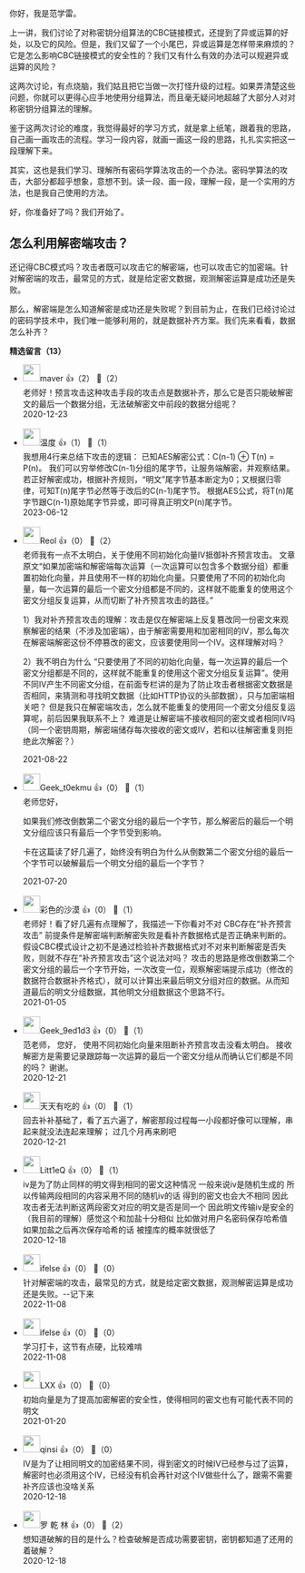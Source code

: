 你好，我是范学雷。

上一讲，我们讨论了对称密钥分组算法的CBC链接模式，还提到了异或运算的好处，以及它的风险。但是，我们又留了一个小尾巴，异或运算是怎样带来麻烦的？它是怎么影响CBC链接模式的安全性的？我们又有什么有效的办法可以规避异或运算的风险？

这两次讨论，有点烧脑，我们姑且把它当做一次打怪升级的过程。如果弄清楚这些问题，你就可以更得心应手地使用分组算法，而且毫无疑问地超越了大部分人对对称密钥分组算法的理解。

鉴于这两次讨论的难度，我觉得最好的学习方式，就是拿上纸笔，跟着我的思路，自己画一画攻击的流程。学习一段内容，就画一画这一段的思路，扎扎实实把这一段理解下来。

其实，这也是我们学习、理解所有密码学算法攻击的一个办法。密码学算法的攻击，大部分都超乎想象，意想不到。读一段、画一段，理解一段，是一个实用的方法，也是我自己使用的方法。

好，你准备好了吗？我们开始了。

## 怎么利用解密端攻击？

还记得CBC模式吗？攻击者既可以攻击它的解密端，也可以攻击它的加密端。针对解密端的攻击，最常见的方式，就是给定密文数据，观测解密运算是成功还是失败。

那么，解密端是怎么知道解密是成功还是失败呢？到目前为止，在我们已经讨论过的密码学技术中，我们唯一能够利用的，就是数据补齐方案。我们先来看看，数据怎么补齐？
<div><strong>精选留言（13）</strong></div><ul>
<li><img src="https://static001.geekbang.org/account/avatar/00/0f/f6/dd/e2069923.jpg" width="30px"><span>maver</span> 👍（2） 💬（2）<div>老师好！预言攻击这种攻击手段的攻击点是数据补齐，那么它是否只能破解密文的最后一个数据分组，无法破解密文中前段的数据分组呢？</div>2020-12-23</li><br/><li><img src="https://thirdwx.qlogo.cn/mmopen/vi_32/VQniaFZTiagBQPZpH6sZY0pcXPq6lib8E3vqrO2OibnVWnV8s9RIcuRIvt3Ir4sSiaKXCM7Tsq9iaXRSQmNU3DqYrbPQ/132" width="30px"><span>温度</span> 👍（1） 💬（1）<div>我想用4行来总结下攻击的逻辑：
已知AES解密公式：C(n-1) ⊕ T(n) = P(n)。
我们可以穷举修改C(n-1)分组的尾字节，让服务端解密，并观察结果。
若正好解密成功，根据补齐规则，“明文”尾字节基本断定为0；又根据归零律，可知T(n)尾字节必然等于改后的C(n-1)尾字节。
根据AES公式，将T(n)尾字节跟C(n-1)原始尾字节异或，即可得真正明文P(n)尾字节。</div>2023-06-12</li><br/><li><img src="https://static001.geekbang.org/account/avatar/00/1f/9a/8c/aeadf040.jpg" width="30px"><span>Reol</span> 👍（0） 💬（2）<div>老师我有一点不太明白，关于使用不同初始化向量IV抵御补齐预言攻击。
文章原文“如果加密端和解密端每次运算（一次运算可以包含多个数据分组）都重置初始化向量，并且使用不一样的初始化向量。只要使用了不同的初始化向量，每一次运算的最后一个密文分组都是不同的，这样就不能重复的使用这个密文分组反复运算，从而切断了补齐预言攻击的路径。”

1）我对补齐预言攻击的理解：攻击是仅在解密端上反复篡改同一份密文来观察解密的结果（不涉及加密端），由于解密需要用和加密相同的IV，那么每次在解密端解密这份不停篡改的密文，应该要使用同一个IV。这样理解对吗？

2）我不明白为什么 “只要使用了不同的初始化向量，每一次运算的最后一个密文分组都是不同的，这样就不能重复的使用这个密文分组反复运算”。使用不同IV产生不同密文分组，在前面专栏讲的是为了防止攻击者根据密文数据是否相同，来猜测和寻找明文数据（比如HTTP协议的头部数据），只与加密端相关吧？
但是我只在解密端攻击，怎么就不能重复的使用同一个密文分组反复运算呢，前后因果我联系不上？ 难道是让解密端不接收相同的密文或者相同IV吗（同一个密钥周期，解密端储存每次接收的密文或IV，若和以往解密重复则拒绝此次解密？）</div>2021-08-22</li><br/><li><img src="https://static001.geekbang.org/account/avatar/00/12/04/ab/23ae8d4f.jpg" width="30px"><span>Geek_t0ekmu</span> 👍（0） 💬（1）<div>老师您好，

如果我们修改倒数第二个密文分组的最后一个字节，那么解密后的最后一个明文分组应该只有最后一个字节受到影响。

卡在这篇读了好几遍了，始终没有明白为什么从倒数第二个密文分组的最后一个字节可以破解最后一个明文分组的最后一个字节？</div>2021-07-20</li><br/><li><img src="https://static001.geekbang.org/account/avatar/00/11/08/17/e63e50f3.jpg" width="30px"><span>彩色的沙漠</span> 👍（0） 💬（1）<div>老师好！看了好几遍有点理解了，我描述一下你看对不对
CBC存在“补齐预言攻击”  前提条件是解密端判断解密失败是看补齐数据格式是否正确来判断的。假设CBC模式设计之初不是通过检验补齐数据格式对不对来判断解密是否失败，则就不存在“补齐预言攻击”这个说法对吗？
攻击的思路是修改倒数第二个密文分组的最后一个字节开始，一次改变一位，观察解密端提示成功（修改的数据符合数据补齐格式），就可以计算出来最后明文分组对应的数据。从而知道最后的明文分组数据，其他明文分组数据这个思路不行。</div>2021-01-05</li><br/><li><img src="https://thirdwx.qlogo.cn/mmopen/vi_32/Q0j4TwGTfTLs5fEDfswBZ8UjtbVZbicH9DnS6m5ialuWHMADj0Lb5338Y5vUBM8BsYZibOClbS0Tibdficc6X30kpZA/132" width="30px"><span>Geek_9ed1d3</span> 👍（0） 💬（1）<div>范老师， 您好， 使用不同初始化向量来阻断补齐预言攻击没看太明白。 接收解密方是需要记录跟踪每一次运算的最后一个密文分组从而确认它们都是不同的吗？ 谢谢。 </div>2020-12-21</li><br/><li><img src="https://static001.geekbang.org/account/avatar/00/18/7b/03/03583011.jpg" width="30px"><span>天天有吃的</span> 👍（0） 💬（1）<div>回去补补基础了，看了五六遍了，解密那段过程每一小段都好像可以理解，串起来就没法连起来理解；
过几个月再来刷吧</div>2020-12-21</li><br/><li><img src="https://static001.geekbang.org/account/avatar/00/1f/cb/6f/b6693f43.jpg" width="30px"><span>Litt1eQ</span> 👍（0） 💬（1）<div>iv是为了防止同样的明文得到相同的密文这种情况 一般来说iv是随机生成的 所以传输两段相同的内容采用不同的随机iv的话 得到的密文也会大不相同 因此攻击者无法判断这两段密文对应的明文是否是同一个 因此明文传输iv是安全的（我目前的理解）感觉这个和加盐十分相似 比如做对用户名密码保存哈希值 如果加盐之后再次保存哈希的话 被撞库的概率就很低了</div>2020-12-18</li><br/><li><img src="https://static001.geekbang.org/account/avatar/00/26/eb/d7/90391376.jpg" width="30px"><span>ifelse</span> 👍（0） 💬（0）<div>针对解密端的攻击，最常见的方式，就是给定密文数据，观测解密运算是成功还是失败。--记下来</div>2022-11-08</li><br/><li><img src="https://static001.geekbang.org/account/avatar/00/26/eb/d7/90391376.jpg" width="30px"><span>ifelse</span> 👍（0） 💬（0）<div>学习打卡，这节有点硬，比较难啃</div>2022-11-08</li><br/><li><img src="https://static001.geekbang.org/account/avatar/00/23/d8/68/89770b8b.jpg" width="30px"><span>LXX</span> 👍（0） 💬（0）<div>初始向量是为了提高加密解密的安全性，使得相同的密文也有可能代表不同的明文</div>2021-01-20</li><br/><li><img src="https://static001.geekbang.org/account/avatar/00/19/70/67/0c1359c2.jpg" width="30px"><span>qinsi</span> 👍（0） 💬（0）<div>IV是为了让相同明文的加密结果不同，得到密文的时候IV已经参与过了运算，解密时也必须用这个IV，已经没有机会再针对这个IV做些什么了，跟需不需要补齐应该也没啥关系</div>2020-12-18</li><br/><li><img src="https://static001.geekbang.org/account/avatar/00/12/21/7e/fb725950.jpg" width="30px"><span>罗 乾 林</span> 👍（0） 💬（2）<div>想知道破解的目的是什么？检查破解是否成功需要密钥，密钥都知道了还用的着破解？</div>2020-12-18</li><br/>
</ul>